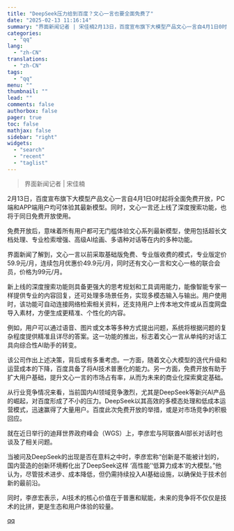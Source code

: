 ```yaml
---
title: "DeepSeek压力给到百度？文心一言也要全面免费了"
date: "2025-02-13 11:16:14"
summary: "界面新闻记者 | 宋佳楠2月13日，百度宣布旗下大模型产品文心一言自4月1日0时起将全面免费开放，P..."
categories:
  - "qq"
lang:
  - "zh-CN"
translations:
  - "zh-CN"
tags:
  - "qq"
menu: ""
thumbnail: ""
lead: ""
comments: false
authorbox: false
pager: true
toc: false
mathjax: false
sidebar: "right"
widgets:
  - "search"
  - "recent"
  - "taglist"
---
```


> 界面新闻记者 | 宋佳楠

2月13日，百度宣布旗下大模型产品文心一言自4月1日0时起将全面免费开放，PC端和APP端用户均可体验其最新模型。同时，文心一言还上线了深度搜索功能，也将于同日免费开放使用。

免费开放后，意味着所有用户都可无门槛体验文心系列最新模型，使用包括超长文档处理、专业检索增强、高级AI绘画、多语种对话等在内的多种功能。

界面新闻了解到，文心一言以前采取基础版免费、专业版收费的模式，专业版定价59.9元/月，连续包月优惠价49.9元/月，同时还有文心一言和文心一格的联合会员，价格为99元/月。

新上线的深度搜索功能则具备更强大的思考规划和工具调用能力，能像智能专家一样提供专业的内容回复，还可处理多场景任务，实现多模态输入与输出。用户使用时，该功能可自动连接网络检索相关资料，还支持用户上传本地文件或从百度网盘导入素材，方便生成更精准、个性化的内容。

例如，用户可以通过语音、图片或文本等多种方式提出问题，系统将根据问题的复杂程度提供精准且详尽的答案。这一功能的推出，标志着文心一言从单纯的对话工具向综合性AI助手的转变。

该公司作出上述决策，背后或有多重考虑。一方面，随着文心大模型的迭代升级和运营成本的下降，百度具备了将AI技术普惠化的能力。另一方面，免费开放有助于扩大用户基础，提升文心一言的市场占有率，从而为未来的商业化探索奠定基础。

从行业竞争情况来看，当前国内AI领域竞争激烈，尤其是DeepSeek等新兴AI产品的崛起，对百度形成了不小的压力。DeepSeek以其高效的多模态处理和低成本运营模式，迅速赢得了大量用户。百度此次免费开放的举措，或是对市场竞争的积极回应。

就在近日举行的迪拜世界政府峰会（WGS）上，李彦宏与阿联酋AI部长对话时也谈及了相关问题。

当被问及DeepSeek的出现是否在意料之中时，李彦宏称“创新是不能被计划的，国内营造的创新环境孵化出了DeepSeek这样 ‘高性能’‘低算力成本’的大模型。”他认为，尽管技术进步、成本降低，但仍需持续投入AI基础设施，以确保处于技术创新的最前沿。

同时，李彦宏表示，AI技术的核心价值在于普惠和赋能，未来的竞争将不仅仅是技术的比拼，更是生态和用户体验的较量。

[qq](https://new.qq.com/rain/a/20250213A0388O00)

